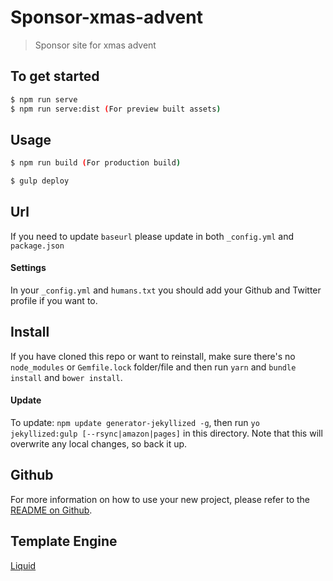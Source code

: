 # Sponsor-xmas-advent

> Sponsor site for xmas advent

## To get started

```sh
$ npm run serve
$ npm run serve:dist (For preview built assets)
```

## Usage

```sh
$ npm run build (For production build)
```

```sh
$ gulp deploy
```

## Url
If you need to update `baseurl` please update in both `_config.yml` and `package.json`

#### Settings
In your `_config.yml` and `humans.txt` you should add your Github and Twitter
profile if you want to.

## Install
If you have cloned this repo or want to reinstall, make sure there&#39;s no
`node_modules` or `Gemfile.lock` folder/file and then run `yarn` and `bundle
install` and `bower install`.

#### Update
To update: `npm update generator-jekyllized -g`, then run `yo jekyllized:gulp
[--rsync|amazon|pages]` in this directory. Note that this will overwrite any
local changes, so back it up.

## Github
For more information on how to use your new project, please refer to the [README
on Github](https://github.com/sondr3/generator-jekyllized).

## Template Engine
[Liquid](https://shopify.github.io/liquid/)


